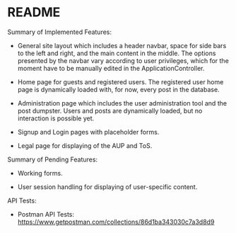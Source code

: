 # README

Summary of Implemented Features:

* General site layout which includes a header navbar, space for side bars to the left and right, and the main content in the middle. The options presented by the navbar vary according to user privileges, which for the moment have to be manually edited in the ApplicationController.

* Home page for guests and registered users. The registered user home page is dynamically loaded with, for now, every post in the database.

* Administration page which includes the user administration tool and the post dumpster. Users and posts are dynamically loaded, but no interaction is possible yet.

* Signup and Login pages with placeholder forms.

* Legal page for displaying of the AUP and ToS.

Summary of Pending Features:

* Working forms.

* User session handling for displaying of user-specific content.

API Tests:

* Postman API Tests: https://www.getpostman.com/collections/86d1ba343030c7a3d8d9
